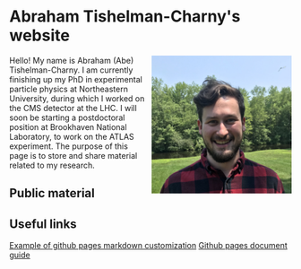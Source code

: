 # Abraham Tishelman-Charny's website 

<img style="float: right; margin-left: 10px;" 
   width="250" 
   alt="Me" 
   title="Me"
   src="Abraham_Tishelman-Charny_photo.jpg">

Hello! My name is Abraham (Abe) Tishelman-Charny. I am currently finishing up my PhD in experimental particle physics at Northeastern University, during which I worked on the CMS detector at the LHC. I will soon be starting a postdoctoral position at Brookhaven National Laboratory, to work on the ATLAS experiment. The purpose of this page is to store and share material related to my research. 

## Public material 

## Useful links 

[Example of github pages markdown customization](https://stackoverflow.com/questions/47104807/github-pages-homepage-remove-link-at-the-top~)
[Github pages document guide](https://github.com/google/styleguide/tree/gh-pages/docguide)
